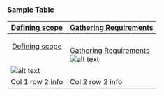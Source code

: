 ### Sample Table


| [Defining scope](https://www.google.com/) | [Gathering Requirements](https://www.google.com/) |
| ----------------------------------------- | ------------------------------------------------- |
|<p style="text-align: center">[Defining scope](https://www.google.com/)</p><br>![alt text][img 1]                         | [Gathering Requirements](https://www.google.com/)<br>![alt text][img 2]                                |
| Col 1 row 2 info                          | Col 2 row 2 info                                  |


[img 1]: https://static.thenounproject.com/png/2349396-200.png "Logo Title Text 2"
[img 2]: https://static.thenounproject.com/png/2349392-200.png "Logo Title Text 2"
